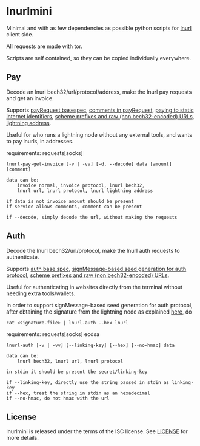 # lnurlmini

Minimal and with as few dependencies as possible python scripts for
[lnurl](https://github.com/lnurl/luds) client side.

All requests are made with tor.

Scripts are self contained, so they can be copied individually
everywhere.

## Pay

Decode an lnurl bech32/url/protocol/address, make the lnurl pay requests
and get an invoice.

Supports
[payRequest basespec](https://github.com/lnurl/luds/blob/luds/06.md),
[comments in payRequest](https://github.com/lnurl/luds/blob/luds/12.md),
[paying to static internet identifiers](https://github.com/lnurl/luds/blob/luds/16.md),
[scheme prefixes and raw (non bech32-encoded) URLs](https://github.com/lnurl/luds/blob/luds/17.md),
[lightning address](https://github.com/andrerfneves/lightning-address/blob/main/DIY.md).

Useful for who runs a lightning node without any external tools, and
wants to pay lnurls, ln addresses.

requirements: requests[socks]
```
lnurl-pay-get-invoice [-v | -vv] [-d, --decode] data [amount] [comment]

data can be:
    invoice normal, invoice protocol, lnurl bech32,
    lnurl url, lnurl protocol, lnurl lightning address

if data is not invoice amount should be present
if service allows comments, comment can be present

if --decode, simply decode the url, without making the requests
```

## Auth

Decode the lnurl bech32/url/protocol, make the lnurl auth requests to
authenticate.

Supports
[auth base spec](https://github.com/lnurl/luds/blob/luds/04.md),
[signMessage-based seed generation for auth protocol](https://github.com/lnurl/luds/blob/luds/13.md),
[scheme prefixes and raw (non bech32-encoded) URLs](https://github.com/lnurl/luds/blob/luds/17.md).

Useful for authenticating in websites directly from the terminal without
needing extra tools/wallets.

In order to support signMessage-based seed generation for auth protocol,
after obtaining the signature from the lightning node as explained
[here](https://github.com/lnurl/luds/blob/luds/13.md), do
```
cat <signature-file> | lnurl-auth --hex lnurl
```

requirements: requests[socks] ecdsa
```
lnurl-auth [-v | -vv] [--linking-key] [--hex] [--no-hmac] data

data can be:
    lnurl bech32, lnurl url, lnurl protocol

in stdin it should be present the secret/linking-key

if --linking-key, directly use the string passed in stdin as linking-key
if --hex, treat the string in stdin as an hexadecimal
if --no-hmac, do not hmac with the url
```

## License

lnurlmini is released under the terms of the ISC license.
See [LICENSE](LICENSE) for more details.
